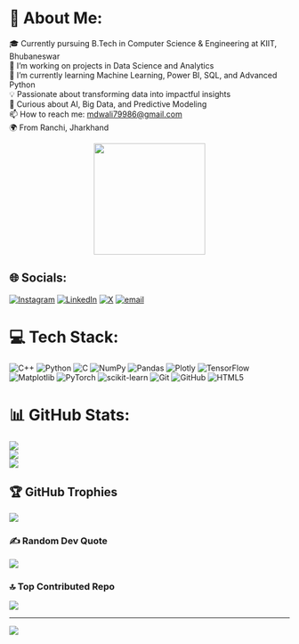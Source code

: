 # 💫 About Me:
🎓 Currently pursuing B.Tech in Computer Science & Engineering at KIIT, Bhubaneswar<br>🔭 I’m working on projects in Data Science and Analytics<br>🌱 I’m currently learning Machine Learning, Power BI, SQL, and Advanced Python<br>💡 Passionate about transforming data into impactful insights<br>🧠 Curious about AI, Big Data, and Predictive Modeling<br>📫 How to reach me: mdwali79986@gmail.com<br>🌍 From Ranchi, Jharkhand


<p align="center">
  <img src="https://media1.giphy.com/media/v1.Y2lkPTc5MGI3NjExaWV3ZGFoOHJsZDIycWgwZ3cxaG9xenZ1eTZ0eXF5ZWpzdTR5dnZ2eiZlcD12MV9pbnRlcm5hbF9naWZfYnlfaWQmY3Q9Zw/LaVp0AyqR5bGsC5Cbm/giphy.gif" width="200" />
</p>

## 🌐 Socials:
[![Instagram](https://img.shields.io/badge/Instagram-%23E4405F.svg?logo=Instagram&logoColor=white)](https://instagram.com/Being_wali79986) [![LinkedIn](https://img.shields.io/badge/LinkedIn-%230077B5.svg?logo=linkedin&logoColor=white)](https://linkedin.com/in/https://www.linkedin.com/in/md-wali-a5a82425b/) [![X](https://img.shields.io/badge/X-black.svg?logo=X&logoColor=white)](https://x.com/@MDWALI90540305) [![email](https://img.shields.io/badge/Email-D14836?logo=gmail&logoColor=white)](mailto:mdwali79986@gmail.com) 

# 💻 Tech Stack:
![C++](https://img.shields.io/badge/c++-%2300599C.svg?style=for-the-badge&logo=c%2B%2B&logoColor=white) ![Python](https://img.shields.io/badge/python-3670A0?style=for-the-badge&logo=python&logoColor=ffdd54) ![C](https://img.shields.io/badge/c-%2300599C.svg?style=for-the-badge&logo=c&logoColor=white) ![NumPy](https://img.shields.io/badge/numpy-%23013243.svg?style=for-the-badge&logo=numpy&logoColor=white) ![Pandas](https://img.shields.io/badge/pandas-%23150458.svg?style=for-the-badge&logo=pandas&logoColor=white) ![Plotly](https://img.shields.io/badge/Plotly-%233F4F75.svg?style=for-the-badge&logo=plotly&logoColor=white) ![TensorFlow](https://img.shields.io/badge/TensorFlow-%23FF6F00.svg?style=for-the-badge&logo=TensorFlow&logoColor=white) ![Matplotlib](https://img.shields.io/badge/Matplotlib-%23ffffff.svg?style=for-the-badge&logo=Matplotlib&logoColor=black) ![PyTorch](https://img.shields.io/badge/PyTorch-%23EE4C2C.svg?style=for-the-badge&logo=PyTorch&logoColor=white) ![scikit-learn](https://img.shields.io/badge/scikit--learn-%23F7931E.svg?style=for-the-badge&logo=scikit-learn&logoColor=white) ![Git](https://img.shields.io/badge/git-%23F05033.svg?style=for-the-badge&logo=git&logoColor=white) ![GitHub](https://img.shields.io/badge/github-%23121011.svg?style=for-the-badge&logo=github&logoColor=white) ![HTML5](https://img.shields.io/badge/html5-%23E34F26.svg?style=for-the-badge&logo=html5&logoColor=white)
# 📊 GitHub Stats:
![](https://github-readme-stats.vercel.app/api?username=Mdwali79986&theme=dark&hide_border=false&include_all_commits=false&count_private=false)<br/>
![](https://nirzak-streak-stats.vercel.app/?user=Mdwali79986&theme=dark&hide_border=false)<br/>
![](https://github-readme-stats.vercel.app/api/top-langs/?username=Mdwali79986&theme=dark&hide_border=false&include_all_commits=false&count_private=false&layout=compact)

## 🏆 GitHub Trophies
![](https://github-profile-trophy.vercel.app/?username=Mdwali79986&theme=radical&no-frame=false&no-bg=true&margin-w=4)

### ✍️ Random Dev Quote
![](https://quotes-github-readme.vercel.app/api?type=horizontal&theme=radical)

### 🔝 Top Contributed Repo
![](https://github-contributor-stats.vercel.app/api?username=Mdwali79986&limit=5&theme=dark&combine_all_yearly_contributions=true)

---
[![](https://visitcount.itsvg.in/api?id=Mdwali79986&icon=0&color=0)](https://visitcount.itsvg.in)

<!-- Proudly created with GPRM ( https://gprm.itsvg.in ) -->
